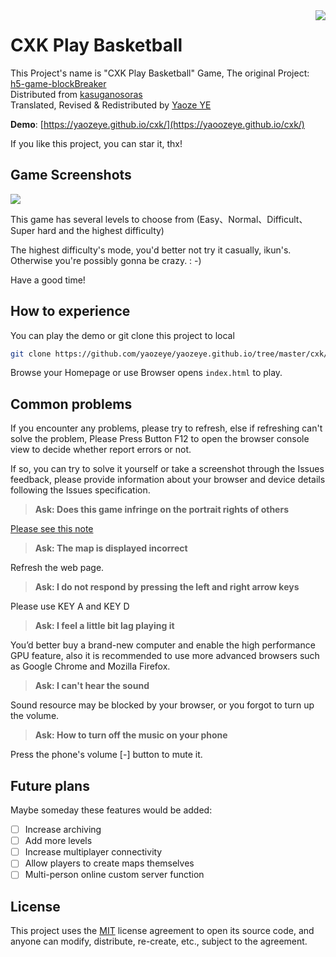 <img src="https://i.imgur.com/aoB8Er1.png" align=right />

# CXK Play Basketball

This Project's name is "CXK Play Basketball" Game, The original Project: [h5-game-blockBreaker](https://github.com/yangyunhe369/h5-game-blockBreaker) <br />
Distributed from [kasuganosoras](https://github.com/kasuganosoras/cxk-ball) <br />
Translated, Revised & Redistributed by [Yaoze YE](https://github.com/yaozeye/)

**Demo**: [https://yaozeye.github.io/cxk/](https://yaoozeye.github.io/cxk/)

If you like this project, you can star it, thx!

## Game Screenshots

![](https://i.imgur.com/gVfLn4a.png)

This game has several levels to choose from (Easy、Normal、Difficult、Super hard and the highest difficulty)

The highest difficulty's mode, you'd better not try it casually, ikun's. Otherwise you're possibly gonna be crazy. : -)

Have a good time!

## How to experience

You can play the demo or git clone this project to local

```bash
git clone https://github.com/yaozeye/yaozeye.github.io/tree/master/cxk/
```

Browse your Homepage or use Browser opens `index.html` to play.

## Common problems

If you encounter any problems, please try to refresh, else if refreshing can't solve the problem, Please Press Button F12 to open the browser console view to decide whether report errors or not.

If so, you can try to solve it yourself or take a screenshot through the Issues feedback, please provide information about your browser and device details following the Issues specification.

> __Ask: Does this game infringe on the portrait rights of others__

[Please see this note](about.md)

> __Ask: The map is displayed incorrect__

Refresh the web page.

> __Ask: I do not respond by pressing the left and right arrow keys__

Please use KEY A and KEY D

> __Ask: I feel a little bit lag playing it__

You’d better buy a brand-new computer and enable the high performance GPU feature, also it is recommended to use more advanced browsers such as Google Chrome and Mozilla Firefox.

> __Ask: I can't hear the sound__

Sound resource may be blocked by your browser, or you forgot to turn up the volume.

> __Ask: How to turn off the music on your phone__

Press the phone's volume \[-] button to mute it.

## Future plans

Maybe someday these features would be added: 

- [ ] Increase archiving
- [ ] Add more levels
- [ ] Increase multiplayer connectivity
- [ ] Allow players to create maps themselves
- [ ] Multi-person online custom server function

## License

This project uses the [MIT](LICENSE) license agreement to open its source code, and anyone can modify, distribute, re-create, etc., subject to the agreement.
